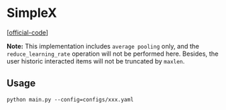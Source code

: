 

# SimpleX


[[official-code](https://github.com/xue-pai/SimpleX)]



**Note:** This implementation includes `average pooling` only, and the `reduce_learning_rate` operation will not be performed here.
Besides, the user historic interacted items will not be truncated by `maxlen`.

## Usage

    python main.py --config=configs/xxx.yaml

